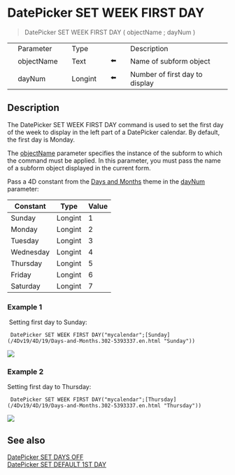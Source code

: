 # DatePicker SET WEEK FIRST DAY

> DatePicker SET WEEK FIRST DAY ( objectName ; dayNum )

|     |     |     |     |     |     |     |     |     |
| --- | --- | --- | --- | --- | --- | --- | --- | --- |
|     | Parameter |     | Type |     |     |     | Description |     |
|     | objectName |     | Text |     | ⬅️ |     | Name of subform object |     |
|     | dayNum |     | Longint |     | ⬅️ |     | Number of first day to display |     |

## Description

The DatePicker SET WEEK FIRST DAY command is used to set the first day of the week to display in the left part of a DatePicker calendar. By default, the first day is Monday.

The [objectName](# "Name of subform object") parameter specifies the instance of the subform to which the command must be applied. In this parameter, you must pass the name of a subform object displayed in the current form.

Pass a 4D constant from the [Days and Months](/4Dv19/4D/19/Days-and-Months.302-5393337.en.html) theme in the [dayNum](# "Number of first day to display") parameter:

| Constant | Type | Value |
| --- | --- | --- |
| Sunday | Longint | 1   |
| Monday | Longint | 2   |
| Tuesday | Longint | 3   |
| Wednesday | Longint | 4   |
| Thursday | Longint | 5   |
| Friday | Longint | 6   |
| Saturday | Longint | 7   |

### Example 1  

 Setting first day to Sunday:

```4d
 DatePicker SET WEEK FIRST DAY("mycalendar";[Sunday](/4Dv19/4D/19/Days-and-Months.302-5393337.en.html "Sunday"))
```

![](https://doc.4d.com/4Dv19/picture/308112/pict308112.en.png)

### Example 2  

Setting first day to Thursday:

```4d
 DatePicker SET WEEK FIRST DAY("mycalendar";[Thursday](/4Dv19/4D/19/Days-and-Months.302-5393337.en.html "Thursday"))
```

![](https://doc.4d.com/4Dv19/picture/308150/pict308150.en.png)

## See also

[DatePicker SET DAYS OFF](DatePicker%20SET%20DAYS%20OFF.md)  
[DatePicker SET DEFAULT 1ST DAY](DatePicker%20SET%20DEFAULT%201ST%20DAY.md)
